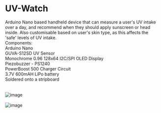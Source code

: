 # UV-Watch
Arduino Nano based handheld device that can measure a user's UV intake over a day, and recommend when they should apply sunscreen or head inside. Also customisable based on user's skin type, as this affects the 'safe' levels of UV intake.<br>
Components:<br>
Arduino Nano<br>
GUVA-S12SD UV Sensor<br>
Monochrome 0.96 128x64 I2C/SPI OLED Display<br>
Piezobuzzer - PS1240<br>
PowerBoost 500 Charger Circuit<br> 
3.7V 600mAH LiPo battery<br>
Soldered onto a stripboard<br>
<br><br>
![image](https://user-images.githubusercontent.com/82748756/162622381-8f4c7592-d7fe-4a93-82f4-469eaa79f551.png)<br><br>
![image](https://user-images.githubusercontent.com/82748756/162622504-ce47db1b-620a-47a2-9ed4-096aaa5889b0.png)

